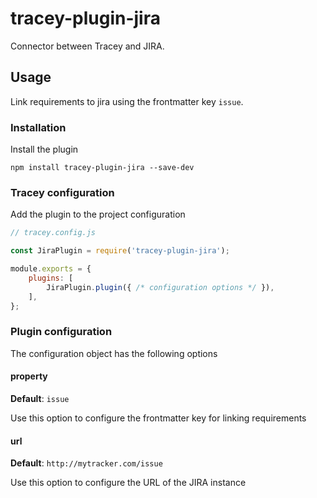 # tracey-plugin-jira

Connector between Tracey and JIRA.

## Usage

Link requirements to jira using the frontmatter key `issue`.

### Installation

Install the plugin

`npm install tracey-plugin-jira --save-dev`

### Tracey configuration

Add the plugin to the project configuration

```js
// tracey.config.js

const JiraPlugin = require('tracey-plugin-jira');

module.exports = {
    plugins: [
        JiraPlugin.plugin({ /* configuration options */ }),
    ],
};
```

### Plugin configuration

The configuration object has the following options

#### property

**Default**: `issue`

Use this option to configure the frontmatter key for linking requirements

#### url

**Default**: `http://mytracker.com/issue`

Use this option to configure the URL of the JIRA instance
